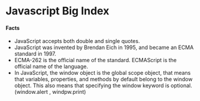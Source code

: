 # Javascript Big Index

#### Facts

* JavaScript accepts both double and single quotes.
* JavaScript was invented by Brendan Eich in 1995, and became an ECMA standard in 1997.
* ECMA-262 is the official name of the standard. ECMAScript is the official name of the language.
* In JavaScript, the window object is the global scope object, that means that variables, properties, and methods by 
default belong to the window object. This also means that specifying the window keyword is optional. (window.alert , windpw.print)
  

  
